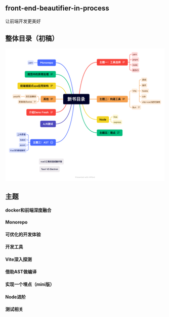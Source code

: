 ## front-end-beautifier-in-process
让前端开发更美好

## 整体目录（初稿）
![](./pic/category.png)

## 主题

#### docker和前端深度融合
#### Monorepo
#### 可优化的开发体验
#### 开发工具
#### Vite深入探测
#### 借助AST做编译
#### 实现一个埋点（mini版）
#### Node进阶
#### 测试相关